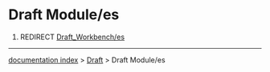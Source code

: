 # Draft Module/es
1.  REDIRECT [Draft\_Workbench/es](Draft_Workbench/es.md)

---
[documentation index](../README.md) > [Draft](Draft_Workbench.md) > Draft Module/es
